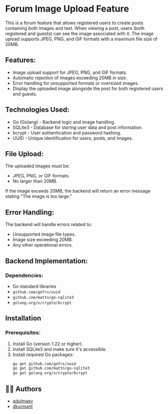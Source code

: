 # Forum Image Upload Feature

This is a forum feature that allows registered users to create posts containing both images and text. When viewing a post, users (both registered and guests) can see the image associated with it. The image upload supports JPEG, PNG, and GIF formats with a maximum file size of 20MB. 

## Features:
- Image upload support for JPEG, PNG, and GIF formats.
- Automatic rejection of images exceeding 20MB in size.
- Error handling for unsupported formats or oversized images.
- Display the uploaded image alongside the post for both registered users and guests.

## Technologies Used:
- Go (Golang) - Backend logic and image handling.
- SQLite3 - Database for storing user data and post information.
- bcrypt - User authentication and password hashing.
- UUID - Unique identification for users, posts, and images.

## File Upload:
The uploaded images must be:
- JPEG, PNG, or GIF formats.
- No larger than 20MB.
  
If the image exceeds 20MB, the backend will return an error message stating "The image is too large."

## Error Handling:
The backend will handle errors related to:
- Unsupported image file types.
- Image size exceeding 20MB.
- Any other operational errors.

## Backend Implementation:

### Dependencies:
- Go standard libraries
- `github.com/gofrs/uuid`
- `github.com/mattn/go-sqlite3`
- `golang.org/x/crypto/bcrypt`



## Installation

### Prerequisites:
1. Install Go (version 1.22 or higher).
2. Install SQLite3 and make sure it's accessible.
3. Install required Go packages:
   ```bash
   go get github.com/gofrs/uuid
   go get github.com/mattn/go-sqlite3
   go get golang.org/x/crypto/bcrypt


## 👨‍💻 Authors
- [adulmaev](https://01.alem.school/git/adulmaev)
- [dkurmant](https://01.alem.school/git/dkurmant)
